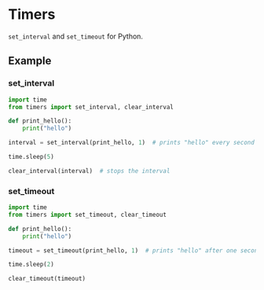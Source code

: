 # Timers

`set_interval` and `set_timeout` for Python.

## Example

### set_interval

```python
import time
from timers import set_interval, clear_interval

def print_hello():
    print("hello")

interval = set_interval(print_hello, 1)  # prints "hello" every second

time.sleep(5)

clear_interval(interval)  # stops the interval
```

### set_timeout

```python
import time
from timers import set_timeout, clear_timeout

def print_hello():
    print("hello")

timeout = set_timeout(print_hello, 1)  # prints "hello" after one second

time.sleep(2)

clear_timeout(timeout)
```
